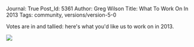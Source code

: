 Journal: True
Post_Id: 5361
Author: Greg Wilson
Title: What To Work On In 2013
Tags: community, versions/version-5-0

<p>Votes are in and tallied: here's what you'd like us to work on in 2013.</p>
<img src="|filename|/files/2012/12/what-to-work-on-in-2013.png" />
